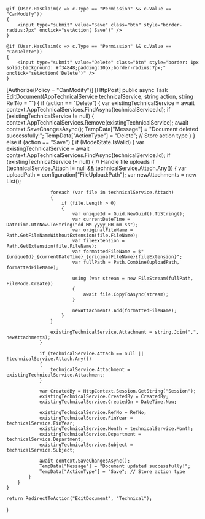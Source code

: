 
<div class="text-center">
    <input type="hidden" name="action" id="actionField" />

    @if (User.HasClaim(c => c.Type == "Permission" && c.Value == "CanModify"))
    {
        <input type="submit" value="Save" class="btn" style="border-radius:7px" onclick="setAction('Save')" />
    }

    @if (User.HasClaim(c => c.Type == "Permission" && c.Value == "CanDelete"))
    {
        <input type="submit" value="Delete" class="btn" style="border: 1px solid;background: #f34848;padding:10px;border-radius:7px;" onclick="setAction('Delete')" />
    }
</div>
<script>
    document.addEventListener("DOMContentLoaded", function () {
        var message = '@TempData["Message"]';
        var actionType = '@TempData["ActionType"]';

        if (message) {
            if (actionType === "Delete") {
                Swal.fire({
                    title: "Deleted!",
                    text: message,
                    icon: "success",
                    timer: 3000
                });
            } else {
                Swal.fire({
                    title: "Success!",
                    text: message,
                    icon: "success",
                    timer: 3000
                });
            }
        }
    });
</script>
[Authorize(Policy = "CanModify")]
[HttpPost]
public async Task<IActionResult> EditDocument(AppTechnicalService technicalService, string action, string RefNo = "")
{
    if (action == "Delete")
    {
        var existingTechnicalService = await context.AppTechnicalServices.FindAsync(technicalService.Id);
        if (existingTechnicalService != null)
        {
            context.AppTechnicalServices.Remove(existingTechnicalService);
            await context.SaveChangesAsync();
            TempData["Message"] = "Document deleted successfully!";
            TempData["ActionType"] = "Delete"; // Store action type
        }
    }
    else if (action == "Save")
    {
        if (ModelState.IsValid)
        {
            var existingTechnicalService = await context.AppTechnicalServices.FindAsync(technicalService.Id);
            if (existingTechnicalService != null)
            {
                // Handle file uploads
                if (technicalService.Attach != null && technicalService.Attach.Any())
                {
                    var uploadPath = configuration["FileUpload:Path"];
                    var newAttachments = new List<string>();

                    foreach (var file in technicalService.Attach)
                    {
                        if (file.Length > 0)
                        {
                            var uniqueId = Guid.NewGuid().ToString();
                            var currentDateTime = DateTime.UtcNow.ToString("dd-MM-yyyy_HH-mm-ss");
                            var originalFileName = Path.GetFileNameWithoutExtension(file.FileName);
                            var fileExtension = Path.GetExtension(file.FileName);
                            var formattedFileName = $"{uniqueId}_{currentDateTime}_{originalFileName}{fileExtension}";
                            var fullPath = Path.Combine(uploadPath, formattedFileName);

                            using (var stream = new FileStream(fullPath, FileMode.Create))
                            {
                                await file.CopyToAsync(stream);
                            }

                            newAttachments.Add(formattedFileName);
                        }
                    }

                    existingTechnicalService.Attachment = string.Join(",", newAttachments);
                }

                if (technicalService.Attach == null || !technicalService.Attach.Any())
                {
                    technicalService.Attachment = existingTechnicalService.Attachment;
                }

                var CreatedBy = HttpContext.Session.GetString("Session");
                existingTechnicalService.CreatedBy = CreatedBy;
                existingTechnicalService.CreatedOn = DateTime.Now;

                existingTechnicalService.RefNo = RefNo;
                existingTechnicalService.FinYear = technicalService.FinYear;
                existingTechnicalService.Month = technicalService.Month;
                existingTechnicalService.Department = technicalService.Department;
                existingTechnicalService.Subject = technicalService.Subject;

                await context.SaveChangesAsync();
                TempData["Message"] = "Document updated successfully!";
                TempData["ActionType"] = "Save"; // Store action type
            }
        }
    }

    return RedirectToAction("EditDocument", "Technical");
}

